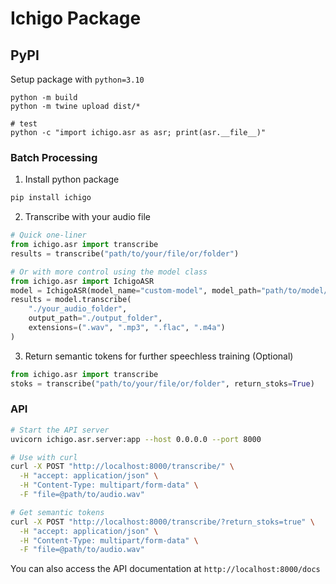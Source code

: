# Ichigo Package

## PyPI

<!-- 
python -m build
pip install dist/ichigo-0.0.1-py3-none-any.whl
python -c "import ichigo.asr as asr; print(asr.__file__)" 
python -c "from ichigo.asr import transcribe; results = transcribe('speech.wav'); print(results)"
python -c "from ichigo.asr import transcribe; results = transcribe('speech.wav', return_stoks=True); print(results)"
python -c "from ichigo.asr import transcribe; results = transcribe('/root/ichigo-experiments/test'); print(results)"
-->

Setup package with `python=3.10`

```
python -m build
python -m twine upload dist/* 

# test
python -c "import ichigo.asr as asr; print(asr.__file__)"
```

### Batch Processing
1. Install python package

```bash
pip install ichigo
```

2. Transcribe with your audio file

```python
# Quick one-liner
from ichigo.asr import transcribe
results = transcribe("path/to/your/file/or/folder")

# Or with more control using the model class
from ichigo.asr import IchigoASR
model = IchigoASR(model_name="custom-model", model_path="path/to/model/hub")
results = model.transcribe(
    "./your_audio_folder",
    output_path="./output_folder",
    extensions=(".wav", ".mp3", ".flac", ".m4a")
)
```

3. Return semantic tokens for further speechless training (Optional)

```python
from ichigo.asr import transcribe
stoks = transcribe("path/to/your/file/or/folder", return_stoks=True)
```

### API

```bash
# Start the API server
uvicorn ichigo.asr.server:app --host 0.0.0.0 --port 8000

# Use with curl
curl -X POST "http://localhost:8000/transcribe/" \
  -H "accept: application/json" \
  -H "Content-Type: multipart/form-data" \
  -F "file=@path/to/audio.wav"

# Get semantic tokens
curl -X POST "http://localhost:8000/transcribe/?return_stoks=true" \
  -H "accept: application/json" \
  -H "Content-Type: multipart/form-data" \
  -F "file=@path/to/audio.wav"
```

You can also access the API documentation at `http://localhost:8000/docs`